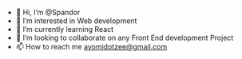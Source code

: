 - 👋 Hi, I’m @Spandor
- 👀 I’m interested in Web development
- 🌱 I’m currently learning React
- 💞️ I’m looking to collaborate on any Front End development Project
- 📫 How to reach me ayomidotzee@gmail.com

<!---
Ay7ot/Ay7ot is a ✨ special ✨ repository because its `README.md` (this file) appears on your GitHub profile.
You can click the Preview link to take a look at your changes.
--->
